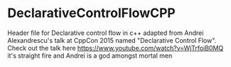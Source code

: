 # DeclarativeControlFlowCPP
Header file for Declarative control flow in c++ adapted from Andrei Alexandrescu's talk at CppCon 2015 named "Declarative Control Flow". Check out the talk here https://www.youtube.com/watch?v=WjTrfoiB0MQ it's straight fire and Andrei is a god amongst mortal men
